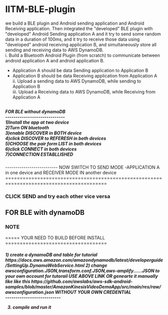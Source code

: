 # IITM-BLE-plugin
we build a BLE plugin and Android sending application and Android Receiving application. Then integrated the "developed" BLE plugin with "developed" Android Sending application A and it try to send some random data in a duration of 100ms, and it try to receive those data using "developed" android receiving  application B, and simultaneously store all sending and receiving data to AWS DynamoDB.  
i. Build a Bluetooth Android Plugin (from scratch) to communicate between android application A and android  application B.  
  - Application A should be data Sending application to Application B  
  - Application B should be data Receiving application from Application A  
ii. Upload a sending data to AWS DynamoDB, while sending to Application B  
iii. Upload a Receiving data to AWS DynamoDB, while Receiving from Application A
<h2>

<h5><b>FOR BLE without dynamoDB</b><br>
-----------------------------<br>
1)Install the app at two device<br>
2)Turn ON bluetooth<br>
3)enable DISCOVER in BOTH device<br>
4)click DISCOVER to REFERESH in both devices<br>
5)CHOOSE the pair form LIST in both devices<br>
6)click CONNECT in both devices<br>
7)CONNECTION ESTABLLISHED<br></h5>
--------------------------
NOW SWITCH TO SEND MODE -APPLICATION A in one device and RECEIVER MODE IN another device
=========================================================================================
<h3>CLICK SEND 
and try each other vice versa</h3>




FOR BLE with dynamoDB
----------------------
<h3>NOTE</h3>
=====
YOUR NEED TO BUILD BEFORE INSTALL
===================================
<h5>1) create a dynamoDB and table
for tutorial https://docs.aws.amazon.com/amazondynamodb/latest/developerguide/SettingUp.DynamoWebService.html
2) change awsconfiguration.JSON,transform.conf.JSON,aws-amplify......JSON to your own account
for tutorail USE ABOVE LINK
OR
genearte it manually like
like this https://github.com/awslabs/aws-sdk-android-samples/blob/master/AmazonKinesisVideoDemoApp/src/main/res/raw/awsconfiguration.json WITHOUT YOUR OWN CREDENTIAL<br>
                                                                                                                                            ---------------------------

3) compile and run it</h5>






